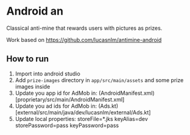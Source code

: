 # Android an
Classical anti-mine that rewards users with pictures as prizes.

Work based on https://github.com/lucasnlm/antimine-android

## How to run

1. Import into android studio
2. Add `prize-images` directory in `app/src/main/assets` and some prize images inside
3. Update you app id for AdMob in: (AndroidManifest.xml)[proprietary/src/main/AndroidManifest.xml]
4. Update you ad ids for AdMob in: (Ads.kt)[external/src/main/java/dev/lucasnlm/external/Ads.kt]
5. Update local properties: 
   storeFile=*.jks
   keyAlias=dev
   storePassword=pass
   keyPassword=pass